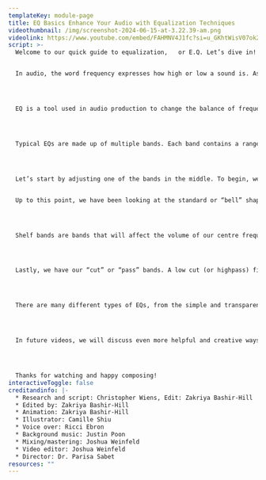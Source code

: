 ```yaml
---
templateKey: module-page
title: EQ Basics Enhance Your Audio with Equalization Techniques
videothumbnail: /img/screenshot-2024-06-15-at-3.22.39-am.png
videolink: https://www.youtube.com/embed/FAHMNV4J1fc?si=u_GKhtWisV07ok2q
script: >-
  Welcome to our quick guide to equalization, 	or E.Q. Let’s dive in! 


  In audio, the word frequency expresses how high or low a sound is. As we discussed in our Intro to Signal Flow video, sound travels through the air as waves. The speed of a sound wave is referred to as its frequency and is expressed as an amount of cycles per second, measured in a unit called Hertz. Thousands of these individual frequencies combine to form the characteristics of a sound, including pitch, timbre, articulation, and more.




  EQ is a tool used in audio production to change the balance of frequencies in a given signal. One might want to change the balance of frequencies  for a number of reasons, including altering a sound or instrument’s character or tonality to make it sound brighter or darker, or reducing unwanted elements like hiss or rumble. 




  Typical EQs are made up of multiple bands. Each band contains a range of frequencies that we can increase 	or decrease in volume to achieve the effect we’re after.




  Let’s start by adjusting one of the bands in the middle. To begin, we’ll set the centre frequency of the band. This determines the primary frequency whose volume we will change. Next we’ll choose how much we would like the surrounding frequencies to be affected by our change. This is called the bandwidth and is usually represented with the letter Q. Though there are many different ways to use these controls, a common practice among audio engineers is to boost frequency bands using a wide bandwidth (or low Q value) or cut frequency bands using a narrow bandwidth (or high Q value).


  Up to this point, we have been looking at the standard or “bell” shape of bands, however there are two other types of bands that are commonly used.




  Shelf bands are bands that will affect the volume of our centre frequency and all those above it (in the case of a high shelf) or all those below it (in the case of a low shelf). And though they have many uses, they are most commonly employed to increase the overall brightness of a sound.




  Lastly, we have our “cut” or “pass” bands. A low cut (or highpass) filter will eliminate everything below our centre frequency and a high cut(or lowpass) filter will eliminate everything above our centre frequency. These have a multitude of creative and practical uses, from simple audio cleanup to complex sound design. 




  There are many different types of EQs, from the simple and transparent one that comes in your DAW, to colourful analogue emulations and precise tools that incorporate other forms of processing.




  In future videos, we will discuss even more helpful and creative ways of using equalization.




  Thanks for watching and happy composing!
interactiveToggle: false
creditandinfo: |-
  * Research and script: Christopher Wiens, Edit: Zakriya Bashir-Hill 
  * Edited by: Zakriya Bashir-Hill 
  * Animation: Zakriya Bashir-Hill
  * Illustrator: Camille Shiu
  * Voice over: Ricci Ebron
  * Background music: Justin Poon
  * Mixing/mastering: Joshua Weinfeld
  * Video editor: Joshua Weinfeld
  * Director: Dr. Parisa Sabet
resources: ""
---
```

